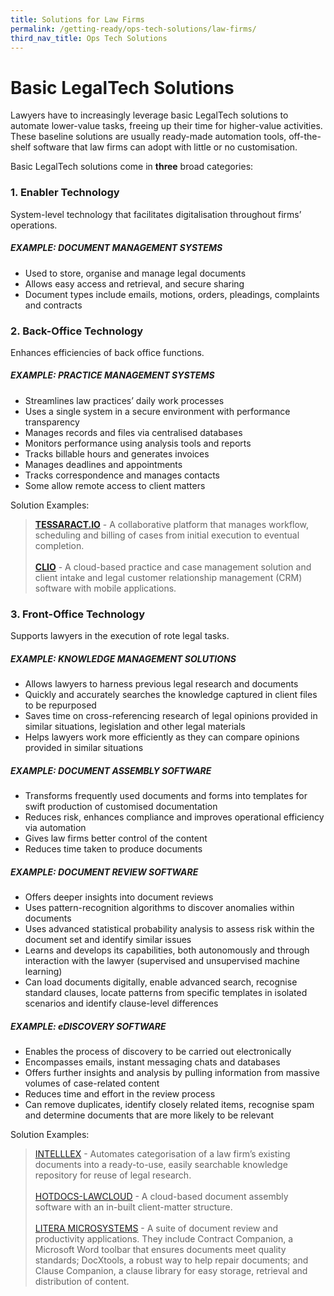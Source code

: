 ```yaml
---
title: Solutions for Law Firms
permalink: /getting-ready/ops-tech-solutions/law-firms/
third_nav_title: Ops Tech Solutions
---
```

# Basic LegalTech Solutions <br>
Lawyers have to increasingly leverage basic LegalTech solutions to automate lower-value tasks, freeing up their time for higher-value activities. These baseline solutions are usually ready-made automation tools, off-the-shelf software that law firms can adopt with little or no customisation.

Basic LegalTech solutions come in **three** broad categories:

### 1. Enabler Technology
System-level technology that facilitates digitalisation throughout firms’ operations.

##### EXAMPLE: DOCUMENT MANAGEMENT SYSTEMS

 - Used to store, organise and manage legal documents
 - Allows easy access and retrieval, and secure sharing
 - Document types include emails, motions, orders, pleadings, complaints and contracts

### 2. Back-Office Technology
Enhances efficiencies of back office functions.

##### EXAMPLE: PRACTICE MANAGEMENT SYSTEMS

 - Streamlines law practices’ daily work processes
 - Uses a single system in a secure environment with performance transparency
 - Manages records and files via centralised databases
 - Monitors performance using analysis tools and reports
 - Tracks billable hours and generates invoices 
 - Manages deadlines and appointments
 - Tracks correspondence and manages contacts 
 - Some allow remote access to client matters

 Solution Examples: 
>**[TESSARACT.IO](https://tessaract.io/)** - A collaborative platform that manages workflow, scheduling and billing of cases from initial execution to eventual completion. <br> <br>
>**[CLIO](https://www.clio.com/)** - A cloud-based practice and case management solution and client intake and legal customer relationship management (CRM) software with mobile applications.

### 3. Front-Office Technology
Supports lawyers in the execution of rote legal tasks.

##### EXAMPLE: KNOWLEDGE MANAGEMENT SOLUTIONS

 - Allows lawyers to harness previous legal research and documents
 - Quickly and accurately searches the knowledge captured in client files to be repurposed
 - Saves time on cross-referencing research of legal opinions provided in similar situations, legislation and other legal materials
 - Helps lawyers work more efficiently as they can compare opinions provided in similar situations

##### EXAMPLE: DOCUMENT ASSEMBLY SOFTWARE

 - Transforms frequently used documents and forms into templates for swift production of customised documentation
 - Reduces risk, enhances compliance and improves operational efficiency via automation
 - Gives law firms better control of the content
 - Reduces time taken to produce documents

##### EXAMPLE: DOCUMENT REVIEW SOFTWARE
- Offers deeper insights into document reviews
- Uses pattern-recognition algorithms to discover anomalies within documents
- Uses advanced statistical probability analysis to assess risk within the document set and identify similar issues
- Learns and develops its capabilities, both autonomously and through interaction with the lawyer (supervised and unsupervised machine learning)
- Can load documents digitally, enable advanced search, recognise standard clauses, locate patterns from specific templates in isolated scenarios and identify clause-level differences

##### EXAMPLE: eDISCOVERY SOFTWARE
- Enables the process of discovery to be carried out electronically
- Encompasses emails, instant messaging chats and databases
- Offers further insights and analysis by pulling information from massive volumes of case-related content
- Reduces time and effort in the review process
- Can remove duplicates, identify closely related items, recognise spam and determine documents that are more likely to be relevant

 Solution Examples: 
 

> [INTELLLEX](https://intelllex.com/) - Automates categorisation of a law firm’s existing documents into a ready-to-use, easily searchable knowledge repository for reuse of legal research. <br> <br>
>  [HOTDOCS-LAWCLOUD](https://plus.lawnet.sg/legal-apps/hotdocs-law-cloud) - A cloud-based document assembly software with an in-built client-matter structure. <br> <br>
>  [LITERA MICROSYSTEMS](https://www.litera.com/) - A suite of document review and productivity applications. They include Contract Companion, a Microsoft Word toolbar that ensures documents meet quality standards; DocXtools, a robust way to help repair documents; and Clause Companion, a clause library for easy storage, retrieval and distribution of content. <br>
